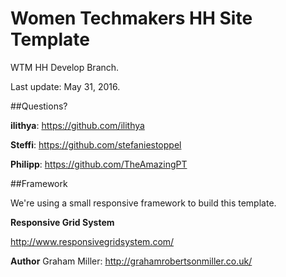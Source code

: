 # Women Techmakers HH Site Template

WTM HH Develop Branch.

Last update: May 31, 2016.

##Questions?

**ilithya**:
https://github.com/ilithya

**Steffi**:
https://github.com/stefaniestoppel

**Philipp**:
https://github.com/TheAmazingPT

##Framework

We're using a small responsive framework to build this template.

**Responsive Grid System**

http://www.responsivegridsystem.com/

**Author** Graham Miller: http://grahamrobertsonmiller.co.uk/ 
